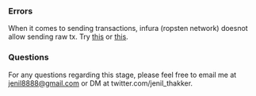 ### Errors
When it comes to sending transactions, infura (ropsten network) doesnot allow sending raw tx. Try [this](https://infura.io/docs/ethereum/json-rpc/eth_sendRawTransaction) or [this](https://ethereum.stackexchange.com/questions/26999/invalid-json-rpc-response-error-for-sendtransaction-on-infura-ropsten-node-t).

### Questions
For any questions regarding this stage, please feel free to email me at jenil8888@gmail.com or DM at twitter.com/jenil_thakker.